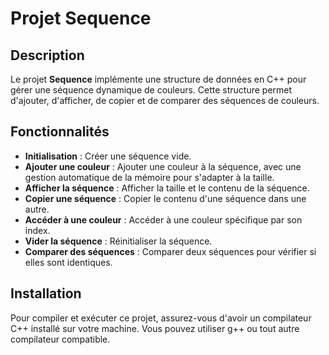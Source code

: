 # Projet Sequence

## Description

Le projet **Sequence** implémente une structure de données en C++ pour gérer une séquence dynamique de couleurs. Cette structure permet d'ajouter, d'afficher, de copier et de comparer des séquences de couleurs.

## Fonctionnalités

- **Initialisation** : Créer une séquence vide.
- **Ajouter une couleur** : Ajouter une couleur à la séquence, avec une gestion automatique de la mémoire pour s'adapter à la taille.
- **Afficher la séquence** : Afficher la taille et le contenu de la séquence.
- **Copier une séquence** : Copier le contenu d'une séquence dans une autre.
- **Accéder à une couleur** : Accéder à une couleur spécifique par son index.
- **Vider la séquence** : Réinitialiser la séquence.
- **Comparer des séquences** : Comparer deux séquences pour vérifier si elles sont identiques.

## Installation

Pour compiler et exécuter ce projet, assurez-vous d'avoir un compilateur C++ installé sur votre machine. Vous pouvez utiliser g++ ou tout autre compilateur compatible.


